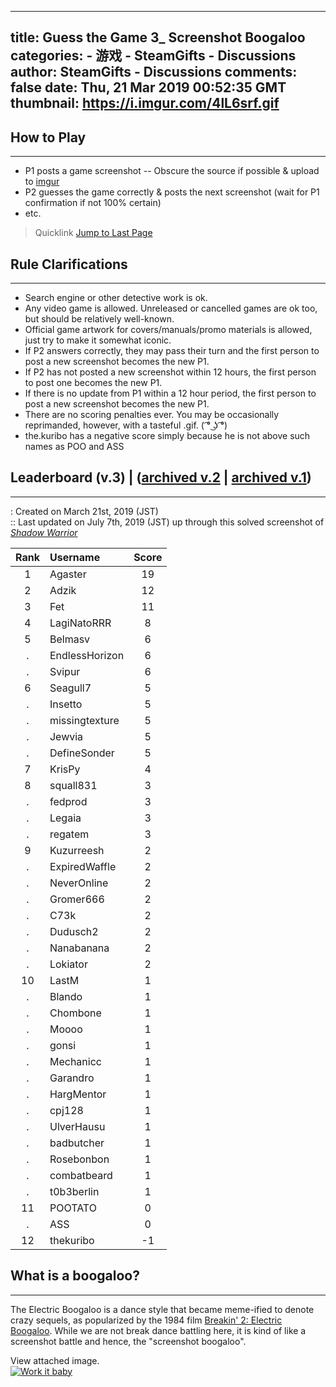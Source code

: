 
---
title: Guess the Game 3_ Screenshot Boogaloo
categories: 
    - 游戏
    - SteamGifts - Discussions
author: SteamGifts - Discussions
comments: false
date: Thu, 21 Mar 2019 00:52:35 GMT
thumbnail: https://i.imgur.com/4lL6srf.gif
---

<div>   
<h2>How to Play</h2>
<hr>
<ul>
<li>P1 posts a game screenshot -- Obscure the source if possible & upload to <a href="http://imgur.com/" rel="nofollow noopener" target="_blank">imgur</a></li>
<li>P2 guesses the game correctly & posts the next screenshot (wait for P1 confirmation if not 100% certain)</li>
<li>etc.</li>
</ul>
<blockquote>
<p>Quicklink <a href="https://www.steamgifts.com/discussion/NIHP5/guess-the-game-3-screenshot-boogaloo/search?page=999">Jump to Last Page</a></p>
</blockquote>
<h2>Rule Clarifications</h2>
<hr>
<ul>
<li>Search engine or other detective work is ok.</li>
<li>Any video game is allowed.  Unreleased or cancelled games are ok too, but should be relatively well-known.</li>
<li>Official game artwork for covers/manuals/promo materials is allowed, just try to make it somewhat iconic.</li>
<li>If P2 answers correctly, they may pass their turn and the first person to post a new screenshot becomes the new P1.</li>
<li>If P2 has not posted a new screenshot within 12 hours, the first person to post one becomes the new P1.</li>
<li>If there is no update from P1 within a 12 hour period, the first person to post a new screenshot becomes the new P1.</li>
<li>There are no scoring penalties ever.  You may be occasionally reprimanded, however, with a tasteful .gif. ( ͡° ͜ʖ ͡°)</li>
<li>the.kuribo has a negative score simply because he is not above such names as POO and ASS</li>
</ul>
<h2>Leaderboard (v.3) | (<a href="https://www.steamgifts.com/discussion/DGhUv/guess-the-game-2-gamers-in-paradise">archived v.2</a> | <a href="https://www.steamgifts.com/discussion/C2hPa/guess-the-game">archived v.1</a>)</h2>
<hr>
<p>: Created on March 21st, 2019 (JST)<br>
:: Last updated on July 7th, 2019 (JST) up through this solved screenshot of <em><a href="https://www.steamgifts.com/discussion/NIHP5/guess-the-game-3-screenshot-boogaloo/search?page=7#rTz2YuX">Shadow Warrior</a></em></p>
<table>
<thead>
<tr>
<th style="text-align:center;">Rank</th>
<th style="text-align:left;">Username</th>
<th style="text-align:center;">Score</th>
</tr>
</thead>
<tbody>
<tr>
<td style="text-align:center;">1</td>
<td style="text-align:left;">Agaster</td>
<td style="text-align:center;">19</td>
</tr>
<tr>
<td style="text-align:center;">2</td>
<td style="text-align:left;">Adzik</td>
<td style="text-align:center;">12</td>
</tr>
<tr>
<td style="text-align:center;">3</td>
<td style="text-align:left;">Fet</td>
<td style="text-align:center;">11</td>
</tr>
<tr>
<td style="text-align:center;">4</td>
<td style="text-align:left;">LagiNatoRRR</td>
<td style="text-align:center;">8</td>
</tr>
<tr>
<td style="text-align:center;">5</td>
<td style="text-align:left;">Belmasv</td>
<td style="text-align:center;">6</td>
</tr>
<tr>
<td style="text-align:center;">.</td>
<td style="text-align:left;">EndlessHorizon</td>
<td style="text-align:center;">6</td>
</tr>
<tr>
<td style="text-align:center;">.</td>
<td style="text-align:left;">Svipur</td>
<td style="text-align:center;">6</td>
</tr>
<tr>
<td style="text-align:center;">6</td>
<td style="text-align:left;">Seagull7</td>
<td style="text-align:center;">5</td>
</tr>
<tr>
<td style="text-align:center;">.</td>
<td style="text-align:left;">Insetto</td>
<td style="text-align:center;">5</td>
</tr>
<tr>
<td style="text-align:center;">.</td>
<td style="text-align:left;">missingtexture</td>
<td style="text-align:center;">5</td>
</tr>
<tr>
<td style="text-align:center;">.</td>
<td style="text-align:left;">Jewvia</td>
<td style="text-align:center;">5</td>
</tr>
<tr>
<td style="text-align:center;">.</td>
<td style="text-align:left;">DefineSonder</td>
<td style="text-align:center;">5</td>
</tr>
<tr>
<td style="text-align:center;">7</td>
<td style="text-align:left;">KrisPy</td>
<td style="text-align:center;">4</td>
</tr>
<tr>
<td style="text-align:center;">8</td>
<td style="text-align:left;">squall831</td>
<td style="text-align:center;">3</td>
</tr>
<tr>
<td style="text-align:center;">.</td>
<td style="text-align:left;">fedprod</td>
<td style="text-align:center;">3</td>
</tr>
<tr>
<td style="text-align:center;">.</td>
<td style="text-align:left;">Legaia</td>
<td style="text-align:center;">3</td>
</tr>
<tr>
<td style="text-align:center;">.</td>
<td style="text-align:left;">regatem</td>
<td style="text-align:center;">3</td>
</tr>
<tr>
<td style="text-align:center;">9</td>
<td style="text-align:left;">Kuzurreesh</td>
<td style="text-align:center;">2</td>
</tr>
<tr>
<td style="text-align:center;">.</td>
<td style="text-align:left;">ExpiredWaffle</td>
<td style="text-align:center;">2</td>
</tr>
<tr>
<td style="text-align:center;">.</td>
<td style="text-align:left;">NeverOnline</td>
<td style="text-align:center;">2</td>
</tr>
<tr>
<td style="text-align:center;">.</td>
<td style="text-align:left;">Gromer666</td>
<td style="text-align:center;">2</td>
</tr>
<tr>
<td style="text-align:center;">.</td>
<td style="text-align:left;">C73k</td>
<td style="text-align:center;">2</td>
</tr>
<tr>
<td style="text-align:center;">.</td>
<td style="text-align:left;">Dudusch2</td>
<td style="text-align:center;">2</td>
</tr>
<tr>
<td style="text-align:center;">.</td>
<td style="text-align:left;">Nanabanana</td>
<td style="text-align:center;">2</td>
</tr>
<tr>
<td style="text-align:center;">.</td>
<td style="text-align:left;">Lokiator</td>
<td style="text-align:center;">2</td>
</tr>
<tr>
<td style="text-align:center;">10</td>
<td style="text-align:left;">LastM</td>
<td style="text-align:center;">1</td>
</tr>
<tr>
<td style="text-align:center;">.</td>
<td style="text-align:left;">Blando</td>
<td style="text-align:center;">1</td>
</tr>
<tr>
<td style="text-align:center;">.</td>
<td style="text-align:left;">Chombone</td>
<td style="text-align:center;">1</td>
</tr>
<tr>
<td style="text-align:center;">.</td>
<td style="text-align:left;">Moooo</td>
<td style="text-align:center;">1</td>
</tr>
<tr>
<td style="text-align:center;">.</td>
<td style="text-align:left;">gonsi</td>
<td style="text-align:center;">1</td>
</tr>
<tr>
<td style="text-align:center;">.</td>
<td style="text-align:left;">Mechanicc</td>
<td style="text-align:center;">1</td>
</tr>
<tr>
<td style="text-align:center;">.</td>
<td style="text-align:left;">Garandro</td>
<td style="text-align:center;">1</td>
</tr>
<tr>
<td style="text-align:center;">.</td>
<td style="text-align:left;">HargMentor</td>
<td style="text-align:center;">1</td>
</tr>
<tr>
<td style="text-align:center;">.</td>
<td style="text-align:left;">cpj128</td>
<td style="text-align:center;">1</td>
</tr>
<tr>
<td style="text-align:center;">.</td>
<td style="text-align:left;">UlverHausu</td>
<td style="text-align:center;">1</td>
</tr>
<tr>
<td style="text-align:center;">.</td>
<td style="text-align:left;">badbutcher</td>
<td style="text-align:center;">1</td>
</tr>
<tr>
<td style="text-align:center;">.</td>
<td style="text-align:left;">Rosebonbon</td>
<td style="text-align:center;">1</td>
</tr>
<tr>
<td style="text-align:center;">.</td>
<td style="text-align:left;">combatbeard</td>
<td style="text-align:center;">1</td>
</tr>
<tr>
<td style="text-align:center;">.</td>
<td style="text-align:left;">t0b3berlin</td>
<td style="text-align:center;">1</td>
</tr>
<tr>
<td style="text-align:center;">11</td>
<td style="text-align:left;">POO<span class="spoiler">TATO</span></td>
<td style="text-align:center;">0</td>
</tr>
<tr>
<td style="text-align:center;">.</td>
<td style="text-align:left;">ASS</td>
<td style="text-align:center;">0</td>
</tr>
<tr>
<td style="text-align:center;">12</td>
<td style="text-align:left;">thekuribo</td>
<td style="text-align:center;">-1</td>
</tr>
</tbody>
</table>
<h2>What is a boogaloo?</h2>
<hr>
<p>The Electric Boogaloo is a dance style that became meme-ified to denote crazy sequels, as popularized by the 1984 film <a href="https://en.wikipedia.org/wiki/Breakin%27_2:_Electric_Boogaloo" rel="nofollow noopener" target="_blank">Breakin' 2: Electric Boogaloo</a>.  While we are not break dance battling here, it is kind of like a screenshot battle and hence, the "screenshot boogaloo".</p>
<div><div class="comment__toggle-attached">View attached image.</div><a href="https://i.imgur.com/4lL6srf.gif" rel="nofollow noopener" target="_blank"><img alt="Work it baby" title="Work it baby" class="is-hidden" src="https://i.imgur.com/4lL6srf.gif" referrerpolicy="no-referrer"></a></div>  
</div>
            